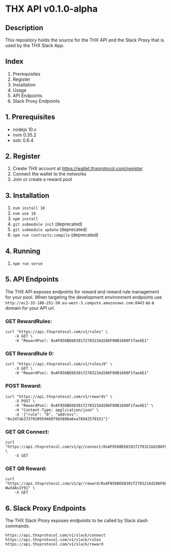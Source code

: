 # THX API v0.1.0-alpha

## Description

This repository holds the source for the THX API and the Slack Proxy that is used by the THX Slack App.

## Index

1. Prerequisites
2. Register
3. Installation
4. Usage
5. API Endpoints
6. Slack Proxy Endpoints

## 1. Prerequisites

-   nodejs 10.x
-   nvm 0.35.2
-   solc 0.6.4

## 2. Register

1. Create THX account at https://wallet.thxprotocol.com/register
2. Connect the wallet to the networks
3. Join or create a reward pool

## 3. Installation

1. `nvm install 10`
2. `nvm use 10`
3. `npm install`
4. `git submodule init` (deprecated)
5. `git submodule update` (deprecated)
6. `npm run contracts:compile` (deprecated)

## 4. Running

1. `npm run serve`

## 5. API Endpoints

The THX API exposes endpoints for reward and reward rule management for your pool. When targeting the development environment endpoints use `http://ec2-35-180-251-50.eu-west-3.compute.amazonaws.com:8443` as a domain for your API url.

### GET RewardRules:

```
curl "https://api.thxprotocol.com/v1/rules" \
    -X GET \
    -H "RewardPool: 0xAF856BE68391f2703216d286F00B1608F1fae4E1"
```

### GET RewardRule 0:

```
curl "https://api.thxprotocol.com/v1/rules/0" \
    -X GET \
    -H "RewardPool: 0xAF856BE68391f2703216d286F00B1608F1fae4E1"
```

### POST Reward:

```
curl "https://api.thxprotocol.com/v1/rewards" \
    -X POST \
    -H "RewardPool: 0xAF856BE68391f2703216d286F00B1608F1fae4E1" \
    -H "Content-Type: application/json" \
    -d '{"rule": "0", "address": "0x2d7ab3737030959489f9b5880a6ea78942570151"}'
```

### GET QR Connect:

```
curl "https://api.thxprotocol.com/v1/qr/connect/0xAF856BE68391f2703216d286F00B1608F1fae4E1/XXXXXXXX" \
    -X GET
```

### GET QR Reward:

```
curl "https://api.thxprotocol.com/v1/qr/reward/0xAF856BE68391f2703216d286F00B1608F1fae4E1/0/-Ww34AsIY91" \
    -X GET
```

## 6. Slack Proxy Endpoints

The THX Slack Proxy exposes endpoints to be called by Slack slash commands.

```
https://api.thxprotocol.com/v1/slack/connect
https://api.thxprotocol.com/v1/slack/rules
https://api.thxprotocol.com/v1/slack/reward
```
